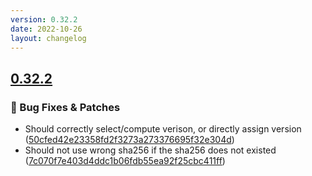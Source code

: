 ```yaml
---
version: 0.32.2
date: 2022-10-26
layout: changelog
---
```

## [0.32.2](#0.32.2)
### 🐛 Bug Fixes & Patches

- Should correctly select/compute verison, or directly assign version ([50cfed42e23358fd2f3273a273376695f32e304d](https://github.com/Voxelum/x-minecraft-launcher/commit/50cfed42e23358fd2f3273a273376695f32e304d))
- Should not use wrong sha256 if the sha256 does not existed ([7c070f7e403d4ddc1b06fdb55ea92f25cbc411ff](https://github.com/Voxelum/x-minecraft-launcher/commit/7c070f7e403d4ddc1b06fdb55ea92f25cbc411ff))